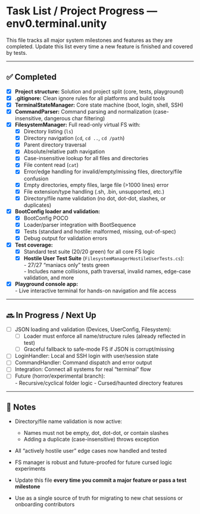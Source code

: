 # Task List / Project Progress — env0.terminal.unity

This file tracks all major system milestones and features as they are completed.
Update this list every time a new feature is finished and covered by tests.

---

## ✅ Completed

- [x] **Project structure:** Solution and project split (core, tests, playground)
- [x] **.gitignore:** Clean ignore rules for all platforms and build tools
- [x] **TerminalStateManager:** Core state machine (boot, login, shell, SSH)
- [x] **CommandParser:** Command parsing and normalization (case-insensitive, dangerous char filtering)
- [x] **FilesystemManager:** Full read-only virtual FS with:
    - [x] Directory listing (`ls`)
    - [x] Directory navigation (`cd`, `cd ..`, `cd /path`)
    - [x] Parent directory traversal
    - [x] Absolute/relative path navigation
    - [x] Case-insensitive lookup for all files and directories
    - [x] File content read (`cat`)
    - [x] Error/edge handling for invalid/empty/missing files, directory/file confusion
    - [x] Empty directories, empty files, large file (>1000 lines) error
    - [x] File extension/type handling (.sh, .bin, unsupported, etc.)
    - [x] Directory/file name validation (no dot, dot-dot, slashes, or duplicates)
- [x] **BootConfig loader and validation:**
    - [x] BootConfig POCO
    - [x] Loader/parser integration with BootSequence
    - [x] Tests (standard and hostile: malformed, missing, out-of-spec)
    - [x] Debug output for validation errors
- [x] **Test coverage:**
    - [x] Standard test suite (20/20 green) for all core FS logic
    - [x] **Hostile User Test Suite** (`FilesystemManagerHostileUserTests.cs`):  
          - 27/27 “maniacs only” tests green  
          - Includes name collisions, path traversal, invalid names, edge-case validation, and more
- [x] **Playground console app:**  
      - Live interactive terminal for hands-on navigation and file access

---

## 🔜 In Progress / Next Up

- [ ] JSON loading and validation (Devices, UserConfig, Filesystem):
    - [ ] Loader must enforce all name/structure rules (already reflected in test)
    - [ ] Graceful fallback to safe-mode FS if JSON is corrupt/missing
- [ ] LoginHandler: Local and SSH login with user/session state
- [ ] CommandHandler: Command dispatch and error output
- [ ] Integration: Connect all systems for real “terminal” flow
- [ ] Future (horror/experimental branch):  
      - Recursive/cyclical folder logic
      - Cursed/haunted directory features

---

## 📝 Notes

- Directory/file name validation is now active:  
  - Names must not be empty, dot, dot-dot, or contain slashes
  - Adding a duplicate (case-insensitive) throws exception
- All “actively hostile user” edge cases now handled and tested
- FS manager is robust and future-proofed for future cursed logic experiments

- Update this file **every time you commit a major feature or pass a test milestone**
- Use as a single source of truth for migrating to new chat sessions or onboarding contributors
